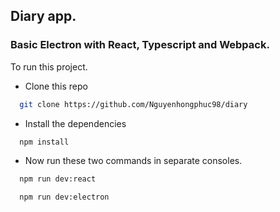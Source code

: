 ## Diary app.
### Basic Electron with React, Typescript and Webpack.

To run this project.

- Clone this repo

```bash
  git clone https://github.com/Nguyenhongphuc98/diary
```

- Install the dependencies

```bash
  npm install
```

- Now run these two commands in separate consoles.

```bash
  npm run dev:react
```

```bash
  npm run dev:electron
```